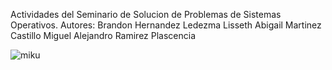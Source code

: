 Actividades del Seminario de Solucion de Problemas de Sistemas Operativos.
Autores:
Brandon Hernandez Ledezma 
Lisseth Abigail Martinez Castillo
Miguel Alejandro Ramirez Plascencia

![miku](https://user-images.githubusercontent.com/86278981/205470988-8e651c9e-0e55-479f-9125-60250d05a3e5.jpg)

